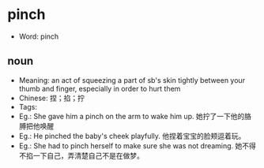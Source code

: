 # pinch

- Word: pinch

## noun

- Meaning: an act of squeezing a part of sb's skin tightly between your thumb and finger, especially in order to hurt them
- Chinese: 捏；掐；拧
- Tags: 
- Eg.: She gave him a pinch on the arm to wake him up. 她拧了一下他的胳膊把他唤醒
- Eg.: He pinched the baby's cheek playfully. 他捏着宝宝的脸颊逗着玩。
- Eg.: She had to pinch herself to make sure she was not dreaming. 她不得不掐一下自己，弄清楚自己不是在做梦。

